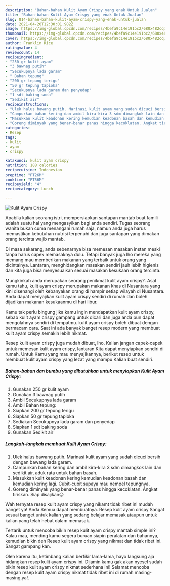 ```yaml
---
description: "Bahan-bahan Kulit Ayam Crispy yang enak Untuk Jualan"
title: "Bahan-bahan Kulit Ayam Crispy yang enak Untuk Jualan"
slug: 814-bahan-bahan-kulit-ayam-crispy-yang-enak-untuk-jualan
date: 2021-04-20T12:30:01.982Z
image: https://img-global.cpcdn.com/recipes/4befa9c14e191bc2/680x482cq70/kulit-ayam-crispy-foto-resep-utama.jpg
thumbnail: https://img-global.cpcdn.com/recipes/4befa9c14e191bc2/680x482cq70/kulit-ayam-crispy-foto-resep-utama.jpg
cover: https://img-global.cpcdn.com/recipes/4befa9c14e191bc2/680x482cq70/kulit-ayam-crispy-foto-resep-utama.jpg
author: Franklin Rice
ratingvalue: 4
reviewcount: 14
recipeingredient:
- "250 gr kulit ayam"
- "3 bawnag putih"
- "Secukupnya lada garam"
- " Bahan tepung"
- "200 gr tepung terigu"
- "50 gr tepung tapioka"
- "Secukupnya lada garam dan penyedap"
- "1 sdt baking soda"
- "Sedikit air"
recipeinstructions:
- "Ulek halus bawang putih. Marinasi kulit ayam yang sudah dicuci bersih dengan bawang lada garam."
- "Campurkan bahan kering dan ambil kira-kira 3 sdm dimangkok lain dan sedikit air, aduk rata untuk bahan basah."
- "Masukkan kulit keadonan kering kemudian keadonan basah dan kemudian kering lagi. Cubit-cubit supaya mau nempel tepungnya."
- "Goreng diminyak yang benar-benar panas hingga kecoklatan. Angkat tiriskan. Siap disajikan😉"
categories:
- Resep
tags:
- kulit
- ayam
- crispy

katakunci: kulit ayam crispy 
nutrition: 188 calories
recipecuisine: Indonesian
preptime: "PT26M"
cooktime: "PT56M"
recipeyield: "4"
recipecategory: Lunch

---
```



![Kulit Ayam Crispy](https://img-global.cpcdn.com/recipes/4befa9c14e191bc2/680x482cq70/kulit-ayam-crispy-foto-resep-utama.jpg)

Apabila kalian seorang istri, mempersiapkan santapan mantab buat famili adalah suatu hal yang mengasyikan bagi anda sendiri. Tugas seorang  wanita bukan cuma menangani rumah saja, namun anda juga harus memastikan kebutuhan nutrisi terpenuhi dan juga santapan yang dimakan orang tercinta wajib mantab.

Di masa  sekarang, anda sebenarnya bisa memesan masakan instan meski tanpa harus capek memasaknya dulu. Tetapi banyak juga lho mereka yang memang mau memberikan makanan yang terbaik untuk orang yang dicintainya. Lantaran, menghidangkan masakan sendiri jauh lebih higienis dan kita juga bisa menyesuaikan sesuai masakan kesukaan orang tercinta. 



Mungkinkah anda merupakan seorang penikmat kulit ayam crispy?. Asal kamu tahu, kulit ayam crispy merupakan makanan khas di Nusantara yang kini disenangi oleh kebanyakan orang di hampir setiap wilayah di Nusantara. Anda dapat menyajikan kulit ayam crispy sendiri di rumah dan boleh dijadikan makanan kesukaanmu di hari libur.

Kamu tak perlu bingung jika kamu ingin mendapatkan kulit ayam crispy, sebab kulit ayam crispy gampang untuk dicari dan juga anda pun dapat mengolahnya sendiri di tempatmu. kulit ayam crispy boleh dibuat dengan bermacam cara. Saat ini ada banyak banget resep modern yang membuat kulit ayam crispy semakin lebih nikmat.

Resep kulit ayam crispy juga mudah dibuat, lho. Kalian jangan capek-capek untuk memesan kulit ayam crispy, lantaran Kita dapat menyiapkan sendiri di rumah. Untuk Kamu yang mau menyajikannya, berikut resep untuk membuat kulit ayam crispy yang lezat yang mampu Kalian buat sendiri.

<!--inarticleads1-->

##### Bahan-bahan dan bumbu yang dibutuhkan untuk menyiapkan Kulit Ayam Crispy:

1. Gunakan 250 gr kulit ayam
1. Gunakan 3 bawnag putih
1. Ambil Secukupnya lada garam
1. Ambil  Bahan tepung:
1. Siapkan 200 gr tepung terigu
1. Siapkan 50 gr tepung tapioka
1. Sediakan Secukupnya lada garam dan penyedap
1. Siapkan 1 sdt baking soda
1. Gunakan Sedikit air




<!--inarticleads2-->

##### Langkah-langkah membuat Kulit Ayam Crispy:

1. Ulek halus bawang putih. Marinasi kulit ayam yang sudah dicuci bersih dengan bawang lada garam.
1. Campurkan bahan kering dan ambil kira-kira 3 sdm dimangkok lain dan sedikit air, aduk rata untuk bahan basah.
1. Masukkan kulit keadonan kering kemudian keadonan basah dan kemudian kering lagi. Cubit-cubit supaya mau nempel tepungnya.
1. Goreng diminyak yang benar-benar panas hingga kecoklatan. Angkat tiriskan. Siap disajikan😉




Wah ternyata resep kulit ayam crispy yang nikamt tidak ribet ini mudah banget ya! Anda Semua dapat membuatnya. Resep kulit ayam crispy Sangat sesuai banget untuk kalian yang sedang belajar memasak ataupun untuk kalian yang telah hebat dalam memasak.

Tertarik untuk mencoba bikin resep kulit ayam crispy mantab simple ini? Kalau mau, mending kamu segera buruan siapin peralatan dan bahannya, kemudian bikin deh Resep kulit ayam crispy yang nikmat dan tidak ribet ini. Sangat gampang kan. 

Oleh karena itu, ketimbang kalian berfikir lama-lama, hayo langsung aja hidangkan resep kulit ayam crispy ini. Dijamin kamu gak akan nyesel sudah bikin resep kulit ayam crispy nikmat sederhana ini! Selamat mencoba dengan resep kulit ayam crispy nikmat tidak ribet ini di rumah masing-masing,ya!.

